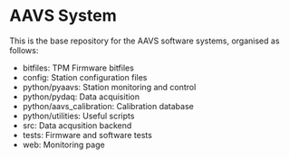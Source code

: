 
# AAVS System

This is the base repository for the AAVS software systems, organised as follows:

- bitfiles: TPM Firmware bitfiles
- config: Station configuration files
- python/pyaavs: Station monitoring and control
- python/pydaq: Data acquisition
- python/aavs_calibration: Calibration database
- python/utilities: Useful scripts
- src: Data acqusition backend
- tests: Firmware and software tests
- web: Monitoring page
